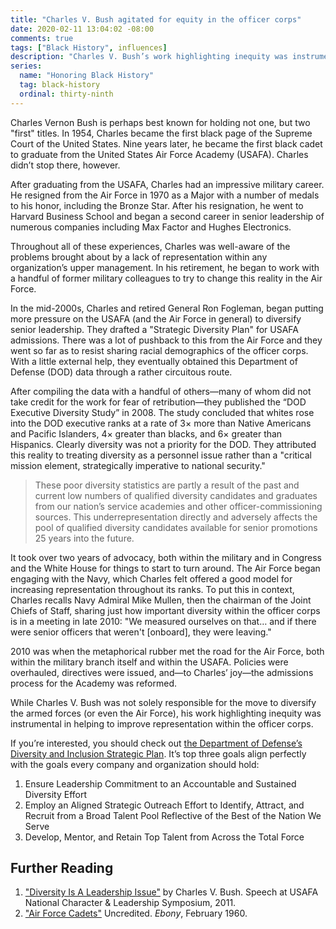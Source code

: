 ```yaml
---
title: "Charles V. Bush agitated for equity in the officer corps"
date: 2020-02-11 13:04:02 -08:00
comments: true
tags: ["Black History", influences]
description: "Charles V. Bush’s work highlighting inequity was instrumental in helping to improve representation within the U.S. military’s officer corps."
series:
  name: "Honoring Black History"
  tag: black-history
  ordinal: thirty-ninth
---
```


Charles Vernon Bush is perhaps best known for holding not one, but two "first" titles. In 1954, Charles became the first black page of the Supreme Court of the United States. Nine years later, he became the first black cadet to graduate from the United States Air Force Academy (USAFA). Charles didn’t stop there, however.

<!-- more -->

After graduating from the USAFA, Charles had an impressive military career. He resigned from the Air Force in 1970 as a Major with a number of medals to his honor, including the Bronze Star. After his resignation, he went to Harvard Business School and began a second career in senior leadership of numerous companies including Max Factor and Hughes Electronics.

Throughout all of these experiences, Charles was well-aware of the problems brought about by a lack of representation within any organization’s upper management. In his retirement, he began to work with a handful of former military colleagues to try to change this reality in the Air Force.

In the mid-2000s, Charles and retired General Ron Fogleman, began putting more pressure on the USAFA (and the Air Force in general) to diversify senior leadership. They drafted a "Strategic Diversity Plan" for USAFA admissions. There was a lot of pushback to this from the Air Force and they went so far as to resist sharing racial demographics of the officer corps. With a little external help, they eventually obtained this Department of Defense (DOD) data through a rather circuitous route.

After compiling the data with a handful of others—many of whom did not take credit for the work for fear of retribution—they published the “DOD Executive Diversity Study” in 2008. The study concluded that whites rose into the DOD executive ranks at a rate of 3× more than Native Americans and Pacific Islanders, 4× greater than blacks, and 6× greater than Hispanics. Clearly diversity was not a priority for the DOD. They attributed this reality to treating diversity as a personnel issue rather than a "critical mission element,
strategically imperative to national security."

> These poor diversity statistics are partly a result of the past and current low numbers of qualified diversity candidates and graduates from our nation’s service academies and other officer-commissioning sources. This underrepresentation directly and adversely affects the pool of qualified diversity candidates available for senior promotions 25 years into the future.

It took over two years of advocacy, both within the military and in Congress and the White House for things to start to turn around. The Air Force began engaging with the Navy, which Charles felt offered a good model for increasing representation throughout its ranks. To put this in context, Charles recalls Navy Admiral Mike Mullen, then the chairman of the Joint Chiefs of Staff, sharing just how important diversity within the officer corps is in a meeting in late 2010: "We measured ourselves on that… and if there were senior officers that weren't [onboard], they were leaving."

2010 was when the metaphorical rubber met the road for the Air Force, both within the military branch itself and within the USAFA. Policies were overhauled, directives were issued, and—to Charles’ joy—the admissions process for the Academy was reformed.

While Charles V. Bush was not solely responsible for the move to diversify the armed forces (or even the Air Force), his work highlighting inequity was instrumental in helping to improve representation within the officer corps.

If you’re interested, you should check out [the Department of Defense’s Diversity and Inclusion Strategic Plan](https://diversity.defense.gov/Portals/51/Documents/DoD_Diversity_Strategic_Plan_%20final_as%20of%2019%20Apr%2012[1].pdf). It’s top three goals align perfectly with the goals every company and organization should hold:

1. Ensure Leadership Commitment to an Accountable and Sustained Diversity Effort
2. Employ an Aligned Strategic Outreach Effort to Identify, Attract, and Recruit from a Broad Talent Pool Reflective of the Best of the Nation We Serve
3. Develop, Mentor, and Retain Top Talent from Across the Total Force

## Further Reading

1. ["Diversity Is A Leadership Issue"](https://web.archive.org/web/20160306194005/http://static1.1.sqspcdn.com/static/f/744675/11257179/1300300381780/USAFA-NCLS_Speech-Diversity_is_a_Leadership_Issue_Feb_25_USAFA_NCLS_2011_PDF.pdf?token=CZ4F9Nx%2FIt3KKtMi%2BB3wr3bk%2F3k%3D) by Charles V. Bush. Speech at USAFA National Character & Leadership Symposium, 2011.
2. ["Air Force Cadets"](https://books.google.com/books?id=F9umweXiDtgC&lpg=PA1&pg=PA71#v=onepage&q&f=false) Uncredited. <cite>Ebony</cite>, February 1960.
